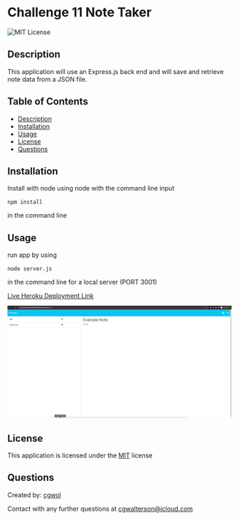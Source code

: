 # Challenge 11 Note Taker
![MIT License](https://img.shields.io/badge/license-MIT-blue)

## Description 
  This application will use an Express.js back end and will save and retrieve note data from a JSON file.

## Table of Contents
  
  - [Description](#description)
  - [Installation](#installation)
  - [Usage](#usage)
  - [License](#license)
  - [Questions](#questions)

## Installation
  Install with node using node with the command line input 
  
    npm install

  in the command line

## Usage
  run app by using 
  
    node server.js

  in the command line for a local server (PORT 3001)

  [Live Heroku Deployment Link](https://note-taker-cgwol-5eaff8269456.herokuapp.com/notes)

  ![ss](./assets/ss.png)


## License
  This application is licensed under the [MIT](https://choosealicense.com/licenses/mit/) license
  
## Questions
  Created by: [cgwol](https://github.com/cgwol/)
  
  Contact with any further questions at [cgwalterson@icloud.com](mailto:cgwalterson@icloud.com)
  